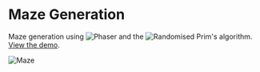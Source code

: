 # Maze Generation

Maze generation using ![Phaser](https://phaser.io/) and the ![Randomised Prim's algorithm](https://en.wikipedia.org/wiki/Maze_generation_algorithm#Randomized_Prim's_algorithm). [View the demo](https://sebsowter.github.io/maze-generation/).

![Maze](https://user-images.githubusercontent.com/7384630/81481446-36906000-9228-11ea-8b62-9fb5330ee174.png)
